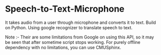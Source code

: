 # Speech-to-Text-Microphone
It takes audio from a user through microphone and converts it to text.
Build on Python.
Using google recognizer to translate speech to text.

Note :- Their are some limitations from Google on using this API, so it may be seen that after sometime script stops working.
For purely offline dependency with no limitations, you can use CMUSphinx.
